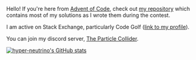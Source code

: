 Hello! If you're here from [Advent of Code](https://adventofcode.com), check out [my repository](https://github.com/hyper-neutrino/advent-of-code) which contains most of my solutions as I wrote them during the contest.

I am active on Stack Exchange, particularly Code Golf ([link to my profile](https://codegolf.stackexchange.com/users/68942/hyper-neutrino)).

You can join my discord server, [The Particle Collider](https://discord.gg/j9uunTRRJm).

[![hyper-neutrino's GitHub stats](https://github-readme-stats.vercel.app/api?username=hyper-neutrino)](https://github.com/anuraghazra/github-readme-stats)
